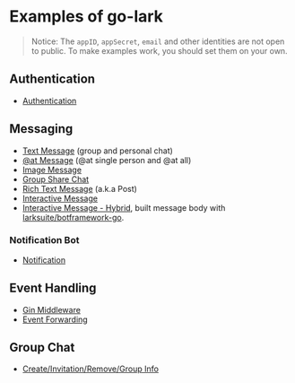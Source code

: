 # Examples of go-lark

> Notice: The `appID`, `appSecret`, `email` and other identities are not open to public. To make examples work, you should set them on your own.

## Authentication

- [Authentication](/examples/auth)

## Messaging

- [Text Message](/examples/basic-message) (group and personal chat)
- [@at Message](/examples/at-message) (@at single person and @at all)
- [Image Message](/examples/image-message)
- [Group Share Chat](/examples/share-chat)
- [Rich Text Message](/examples/rich-text-message) (a.k.a Post)
- [Interactive Message](/examples/interactive-message)
- [Interactive Message - Hybrid](/examples/interactive-message-hybrid), built message body with [larksuite/botframework-go](https://github.com/larksuite/botframework-go).

### Notification Bot

- [Notification](/examples/notification-message)

## Event Handling

- [Gin Middleware](/examples/gin-middleware)
- [Event Forwarding](/examples/event-forward)

## Group Chat

- [Create/Invitation/Remove/Group Info](/examples/group)
